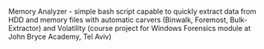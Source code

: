Memory Analyzer - simple bash script capable to quickly extract data from HDD and memory files with automatic carvers (Binwalk, Foremost, Bulk-Extractor) and Volatility (course project for Windows Forensics 
module at John Bryce Academy, Tel Aviv)
